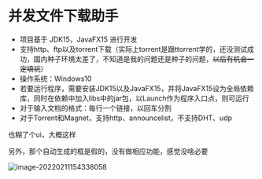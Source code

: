 # 并发文件下载助手

- 项目基于 JDK15，JavaFX15 进行开发
- 支持http、ftp以及torrent下载（实际上torrent是跟ttorrent学的，还没测试成功，国内种子环境太差了，不知道是我的问题还是种子的问题，~~以后有机会一定填坑~~）
- 操作系统：Windows10
- 若要运行程序，需要安装JDK15以及JavaFX15，并将JavaFX15设为全局依赖库，同时在依赖中加入libs中的jar包，以Launch作为程序入口点，则可运行
- 对于输入文档的格式：每行一个链接，以回车分割
- 对于Torrent和Magnet，支持http、announcelist，不支持DHT、udp

也糊了个ui，大概这样

另外，那个自动生成的框是假的，没有做相应功能，感觉没啥必要

![image-20220211154338058](https://picgo-111.oss-cn-beijing.aliyuncs.com/img/image-20220211154338058.png)
